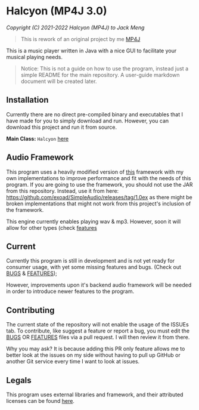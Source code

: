 # Halcyon (MP4J 3.0)

*Copyright (C) 2021-2022 Halcyon (MP4J) to Jack Meng*

> This is rework of an original project by me [MP4J](https://github.com/Exoad4JVM/mp4j)

This is a music player written in Java with a nice GUI to facilitate your musical
playing needs.

> Notice: This is not a guide on how to use the program, instead just a simple README for the main repository. A user-guide markdown document will be created later.

## Installation

Currently there are no direct pre-compiled binary and executables that I have made
for you to simply download and run. However, you can download this project and run it from source.

**Main Class:** `Halcyon` [here](src/com/jackmeng/app/Halcyon.java)

## Audio Framework

This program uses a heavily modified version of [this](https://github.com/RalleYTN/SimpleAudio) framework with my own
implementations to improve performance and fit with the needs of this program. If you are going to use the framework,
you should not use the JAR from this repository. Instead, use it from here: https://github.com/exoad/SimpleAudio/releases/tag/1.0ex as there might be broken implementations that might not work from this project's inclusion of the framework.

This engine currently enables playing wav & mp3. However, soon it will allow for other types (check [features](./docs/FEATURES.txt/)

## Current

Currently this program is still in development and is not yet ready for consumer usage,
with yet some missing features and bugs. (Check out [BUGS](docs/BUGS.txt) & [FEATURES](docs/FEATURES.txt));

However, improvements upon it's backend audio framework will be needed in order to introduce newer features to the program.

## Contributing

The current state of the repository will not enable the usage of the ISSUEs tab. To contribute, like suggest a feature or report a bug, you must edit the [BUGS](docs/BUGS.txt) OR [FEATURES](docs/FEATURES.txt) files via a pull request. I will then review it from there.

Why you may ask? It is because adding this PR only feature allows me to better look at the issues on my side without having to pull up GitHub or another
Git service every time I want to look at issues.

## Legals

This program uses external libraries and framework, and their attributed licenses
can be found [here](LICENSE.txt).
